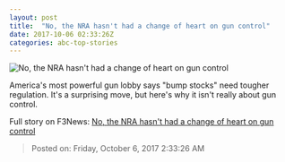 ```yaml
---
layout: post
title:  "No, the NRA hasn't had a change of heart on gun control"
date: 2017-10-06 02:33:26Z
categories: abc-top-stories
---
```


![No, the NRA hasn't had a change of heart on gun control](http://www.abc.net.au/news/image/9020702-1x1-700x700.jpg)

America's most powerful gun lobby says "bump stocks" need tougher regulation. It's a surprising move, but here's why it isn't really about gun control.


Full story on F3News: [No, the NRA hasn't had a change of heart on gun control](http://www.f3nws.com/n/hFasFE)

> Posted on: Friday, October 6, 2017 2:33:26 AM
